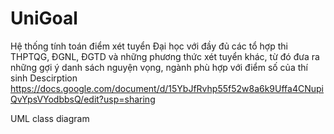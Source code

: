 # UniGoal
Hệ thống tính toán điểm xét tuyển Đại học với đầy đủ các tổ hợp thi THPTQG, ĐGNL, ĐGTD và những phương thức xét tuyển khác, từ đó đưa ra những gợi ý danh sách nguyện vọng, ngành phù hợp với điểm số của thí sinh
Descirption 
https://docs.google.com/document/d/15YbJfRvhp55f52w8a6k9Uffa4CNupiQvYpsVYodbbsQ/edit?usp=sharing

UML class diagram



